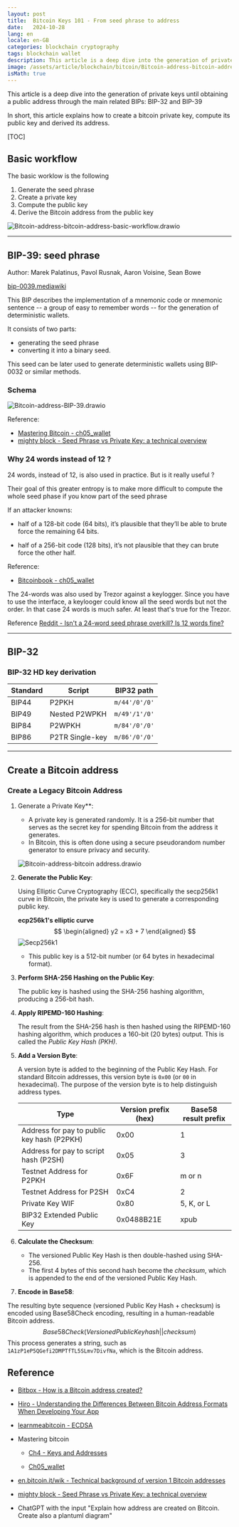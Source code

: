 ```yaml
---
layout: post
title:  Bitcoin Keys 101 - From seed phrase to address
date:   2024-10-28
lang: en
locale: en-GB
categories: blockchain cryptography
tags: blockchain wallet
description: This article is a deep dive into the generation of private keys until obtaining a public address through the main related BIPs - BIP-32 and BIP-39
image: /assets/article/blockchain/bitcoin/Bitcoin-address-bitcoin-address.drawio.png
isMath: true
---
```


This article is a deep dive into the generation of private keys until obtaining a public address through the main related BIPs: BIP-32 and BIP-39

In short, this article explains how to create a bitcoin private key, compute its public key and derived its address.

[TOC]



## Basic workflow

The basic worklow is the following

1) Generate the seed phrase
2) Create a private key
3) Compute the public key
4) Derive the Bitcoin address from the public key

![Bitcoin-address-bitcoin-address-basic-workflow.drawio]({{site.url_complet}}/assets/article/blockchain/bitcoin/Bitcoin-address-bitcoin-address-basic-workflow.drawio.png)

------

## BIP-39: seed phrase

Author: Marek Palatinus, Pavol Rusnak, Aaron Voisine, Sean Bowe

[bip-0039.mediawiki](https://github.com/bitcoin/bips/blob/master/bip-0039.mediawiki)

This BIP describes the implementation of a mnemonic code or mnemonic sentence -- a group of easy to remember words -- for the generation of deterministic wallets.

It consists of two parts:

-  generating the seed phrase
- converting it into a binary seed. 

This seed can be later used to generate deterministic wallets using BIP-0032 or similar methods.

### Schema

![Bitcoin-address-BIP-39.drawio]({{site.url_complet}}/assets/article/blockchain/bitcoin/Bitcoin-address-BIP-39.drawio.png)

Reference:

- [Mastering Bitcoin - ch05_wallet](https://github.com/bitcoinbook/bitcoinbook/blob/6d1c26e1640ae32b28389d5ae4caf1214c2be7db/ch05_wallets.adoc#L315)
- [mighty block - Seed Phrase vs Private Key: a technical overview](https://mightyblock.co/blog/seed-phrase-vs-private-key-a-technical-overview/)

### Why 24 words instead of 12 ?

24 words, instead of 12, is also used in practice. But is it really useful ?

Their goal of this greater entropy is to make more difficult to compute the whole seed phase if you know part of the seed phrase

If an attacker knowns:

-  half of a 128-bit code (64 bits), it’s plausible that they’ll be able to brute force the remaining 64 bits.

- half of a 256-bit code (128 bits), it’s not plausible that they can brute force the other half.

Reference:

- [Bitcoinbook - ch05_wallet](https://github.com/bitcoinbook/bitcoinbook/blob/6d1c26e1640ae32b28389d5ae4caf1214c2be7db/ch05_wallets.adoc#L315)

The 24-words was also used by Trezor against a keylogger. Since you have to use the interface, a keylooger could know all the seed words but not the order. In that case 24 words is much safer. At least  that's true for the Trezor. 

Reference [Reddit - Isn't a 24-word seed phrase overkill? Is 12 words fine?](https://www.reddit.com/r/Bitcoin/comments/rnr08u/comment/hpu27n0/?utm_source=share&utm_medium=web3x&utm_name=web3xcss&utm_term=1&utm_content=share_button)

------

## BIP-32

### BIP-32 HD key derivation

| Standard | Script          | BIP32 path    |
| -------- | --------------- | ------------- |
| BIP44    | P2PKH           | `m/44'/0'/0'` |
| BIP49    | Nested P2WPKH   | `m/49'/1'/0'` |
| BIP84    | P2WPKH          | `m/84'/0'/0'` |
| BIP86    | P2TR Single-key | `m/86'/0'/0'` |

------

## Create a Bitcoin address

### Create a Legacy Bitcoin Address

1. Generate a Private Key**:

   - A private key is generated randomly. It is a 256-bit number that serves as the secret key for spending Bitcoin from the address it generates.
   - In Bitcoin, this is often done using a secure pseudorandom number generator to ensure privacy and security.

   ![Bitcoin-address-bitcoin address.drawio]({{site.url_complet}}/assets/article/blockchain/bitcoin/Bitcoin-address-bitcoin-address.drawio.png)

2. **Generate the Public Key**:

   Using Elliptic Curve Cryptography (ECC), specifically the secp256k1 curve in Bitcoin, the private key is used to generate a corresponding public key.

   **ecp256k1's elliptic curve**
   $$
   \begin{aligned}
   y2 = x3 + 7
   \end{aligned}
   $$
   ![Secp256k1]({{site.url_complet}}/assets/article/blockchain/bitcoin/Secp256k1.png)

   - This public key is a 512-bit number (or 64 bytes in hexadecimal format).

3. **Perform SHA-256 Hashing on the Public Key**:

   The public key is hashed using the SHA-256 hashing algorithm, producing a 256-bit hash.

4. **Apply RIPEMD-160 Hashing**:

   The result from the SHA-256 hash is then hashed using the RIPEMD-160 hashing algorithm, which produces a 160-bit (20 bytes) output. This is called the *Public Key Hash (PKH)*.

5. **Add a Version Byte**:

   A version byte is added to the beginning of the Public Key Hash. For standard Bitcoin addresses, this version byte is `0x00` (or `00` in hexadecimal). The purpose of the version byte is to help distinguish address types.

   | Type                                       | Version prefix (hex) | Base58 result prefix |
   | ------------------------------------------ | -------------------- | -------------------- |
   | Address for pay to public key hash (P2PKH) | 0x00                 | 1                    |
   | Address for pay to script hash (P2SH)      | 0x05                 | 3                    |
   | Testnet Address for P2PKH                  | 0x6F                 | m or n               |
   | Testnet Address for P2SH                   | 0xC4                 | 2                    |
   | Private Key WIF                            | 0x80                 | 5, K, or L           |
   | BIP32 Extended Public Key                  | 0x0488B21E           | xpub                 |

6. **Calculate the Checksum**:

   - The versioned Public Key Hash is then double-hashed using SHA-256.
   - The first 4 bytes of this second hash become the *checksum*, which is appended to the end of the versioned Public Key Hash.

7. **Encode in Base58**:

The resulting byte sequence (versioned Public Key Hash + checksum) is encoded using Base58Check encoding, resulting in a human-readable Bitcoin address.
$$
Base58Check(Versioned Public Key hash||checksum)
$$
This process generates a string, such as `1A1zP1eP5QGefi2DMPTfTL5SLmv7DivfNa`, which is the Bitcoin address.

## Reference

- [Bitbox - How is a Bitcoin address created?](https://bitbox.swiss/blog/how-is-a-bitcoin-address-created/)
- [Hiro - Understanding the Differences Between Bitcoin Address Formats When Developing Your App](https://www.hiro.so/blog/understanding-the-differences-between-bitcoin-address-formats-when-developing-your-app)
- [learnmeabitcoin - ECDSA](https://learnmeabitcoin.com/technical/cryptography/elliptic-curve/ecdsa/)
- Mastering bitcoin
  - [Ch4 - Keys and Addresses](https://github.com/bitcoinbook/bitcoinbook/blob/develop/ch04_keys.adoc)

  - [Ch05_wallet](https://github.com/bitcoinbook/bitcoinbook/blob/6d1c26e1640ae32b28389d5ae4caf1214c2be7db/ch05_wallets.adoc#L315)

- [en.bitcoin.it/wik - Technical background of version 1 Bitcoin addresses](https://en.bitcoin.it/wiki/Technical_background_of_version_1_Bitcoin_addresses)
- [mighty block - Seed Phrase vs Private Key: a technical overview](https://mightyblock.co/blog/seed-phrase-vs-private-key-a-technical-overview/)
- ChatGPT with the input "Explain how address are created on Bitcoin. Create also a plantuml diagram"